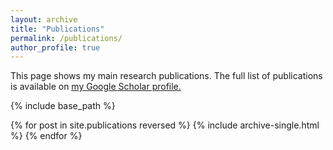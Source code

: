 ```yaml
---
layout: archive
title: "Publications"
permalink: /publications/
author_profile: true
---
```


This page shows my main research publications. The full list of publications is available on <u><a href="{{author.googlescholar}}">my Google Scholar profile</a>.</u>

{% include base_path %}

{% for post in site.publications reversed %}
  {% include archive-single.html %}
{% endfor %}
